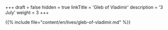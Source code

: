 +++
draft = false
hidden = true
linkTitle = 'Gleb of Vladimir'
description = '3 July'
weight = 3
+++

{{% include file="content/en/lives/gleb-of-vladimir.md" %}}
